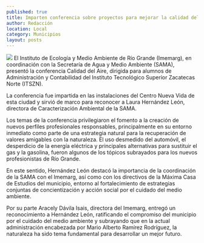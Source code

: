```yaml
---
published: true
title: Imparten conferencia sobre proyectos para mejorar la calidad del aire
author: Redacción
location: Local
category: Municipios
layout: posts
---
```


![](http://i.imgur.com/sRCm6yym.jpg)
El Instituto de Ecología y Medio Ambiente de Río Grande (Imemarg), en coordinación con la Secretaría de Agua y Medio Ambiente (SAMA), presentó la conferencia Calidad del Aire, dirigida para alumnos de Administración y Contabilidad del Instituto Tecnológico Superior Zacatecas Norte (ITSZN).

La conferencia fue impartida en las instalaciones del Centro Nueva Vida de esta ciudad y sirvió de marco para reconocer a Laura Hernández León, directora de Caracterización Ambiental de la SAMA.

Los temas de la conferencia privilegiaron el fomento a la creación de nuevos perfiles profesionales responsables, principalmente en su entorno inmediato como parte de una estrategia natural para la recuperación de valores amigables con la naturaleza.
El uso desmedido del automóvil, el desperdicio de la energía eléctrica y principales alternativas para sustituir el gas y la gasolina, fueron algunos de los tópicos subrayados para los nuevos profesionistas de Río Grande.

En este sentido,  Hernández León destacó la importancia de la coordinación de la SAMA con el Imemarg, así como con los directivos de la Máxima Casa de Estudios del municipio, entorno al fortalecimiento de estrategias conjuntas de concientización y acción social por el cuidado del medio ambiente.

Por su parte Aracely Dávila Isais, directora del Imemarg, entregó un reconocimiento a Hernández León, ratificando el compromiso del municipio por el cuidado del medio ambiente y subrayando que en la actual administración encabezada por Mario Alberto Ramírez Rodríguez, la naturaleza ha sido tema fundamental para desarrollar un mejor futuro.
